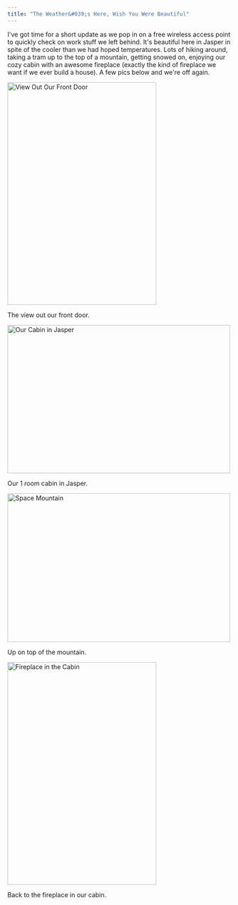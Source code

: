```yaml
---
title: "The Weather&#039;s Here, Wish You Were Beautiful"
---
```

<p>I've got time for a short update as we pop in on a free wireless access point to quickly check on work stuff we left behind.  It's beautiful here in Jasper in spite of the cooler than we had hoped temperatures.  Lots of hiking around, taking a tram up to the top of a mountain, getting snowed on, enjoying our cozy cabin with an awesome fireplace (exactly the kind of fireplace we want if we ever build a house).  A few pics below and we're off again.</p>
<p><a href="http://www.flickr.com/photos/lemon/3529129100/" class="tt-flickr tt-flickr-Medium" title="View Out Our Front Door"><img class="aligncenter" src="http://farm3.static.flickr.com/2293/3529129100_fc3a97bb15.jpg" alt="View Out Our Front Door" width="334" height="500" /></a></p>
<p>The view out our front door.</p>
<p><a href="http://www.flickr.com/photos/lemon/3529126712/" class="tt-flickr tt-flickr-Medium" title="Our Cabin in Jasper"><img class="aligncenter" src="http://farm3.static.flickr.com/2048/3529126712_3e988713ce.jpg" alt="Our Cabin in Jasper" width="500" height="333" /></a></p>
<p>Our 1 room cabin in Jasper.</p>
<p><a href="http://www.flickr.com/photos/lemon/3529124992/" class="tt-flickr tt-flickr-Medium" title="Space Mountain"><img class="aligncenter" src="http://farm4.static.flickr.com/3299/3529124992_e04d94ba90.jpg" alt="Space Mountain" width="500" height="334" /></a></p>
<p>Up on top of the mountain.</p>
<p><a href="http://www.flickr.com/photos/lemon/3528311061/" class="tt-flickr tt-flickr-Medium" title="Fireplace in the Cabin"><img class="aligncenter" src="http://farm4.static.flickr.com/3309/3528311061_34f4b55646.jpg" alt="Fireplace in the Cabin" width="334" height="500" /></a></p>
<p>Back to the fireplace in our cabin.</p>
